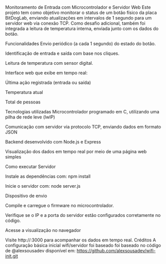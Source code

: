 Monitoramento de Entrada com Microcontrolador e Servidor Web
Este projeto tem como objetivo monitorar o status de um botão físico da placa BitDogLab, enviando atualizações em intervalos de 1 segundo para um servidor web via conexão TCP. Como desafio adicional, também foi integrada a leitura de temperatura interna, enviada junto com os dados do botão.

Funcionalidades
Envio periódico (a cada 1 segundo) do estado do botão.

Identificação de entrada e saída com base nos cliques.

Leitura de temperatura com sensor digital.

Interface web que exibe em tempo real:

Última ação registrada (entrada ou saída)

Temperatura atual

Total de pessoas

Tecnologias utilizadas
Microcontrolador programado em C, utilizando uma pilha de rede leve (lwIP)

Comunicação com servidor via protocolo TCP, enviando dados em formato JSON

Backend desenvolvido com Node.js e Express

Visualização dos dados em tempo real por meio de uma página web simples

Como executar
Servidor

Instale as dependências com:
npm install

Inicie o servidor com:
node server.js

Dispositivo de envio

Compile e carregue o firmware no microcontrolador.

Verifique se o IP e a porta do servidor estão configurados corretamente no código.

Acesse a visualização no navegador

Visite http://<IP do servidor>:3000 para acompanhar os dados em tempo real.
Créditos 
A configuração básica inicial wifi/servidor foi baseado foi baseado no código de
@alexsousadev disponível em: https://github.com/alexsousadev/wifi-init.git
